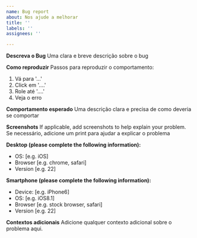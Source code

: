 ```yaml
---
name: Bug report
about: Nos ajude a melhorar
title: ''
labels: ''
assignees: ''

---
```


**Descreva o Bug**
Uma clara e breve descrição sobre o bug

**Como reproduzir**
Passos para reproduzir o comportamento:
1. Vá para '...'
2. Click em '....'
3. Role até '....'
4. Veja o erro

**Comportamento esperado**
Uma descrição clara e precisa de como deveria se comportar

**Screenshots**
If applicable, add screenshots to help explain your problem.
Se necessário, adicione um print para ajudar a explicar o problema

**Desktop (please complete the following information):**
 - OS: [e.g. iOS]
 - Browser [e.g. chrome, safari]
 - Version [e.g. 22]

**Smartphone (please complete the following information):**
 - Device: [e.g. iPhone6]
 - OS: [e.g. iOS8.1]
 - Browser [e.g. stock browser, safari]
 - Version [e.g. 22]

**Contextos adicionais**
Adicione qualquer contexto adicional sobre o problema aqui.
